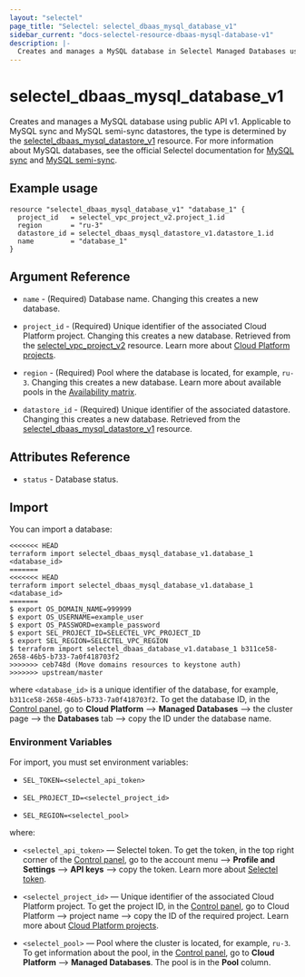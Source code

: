 ```yaml
---
layout: "selectel"
page_title: "Selectel: selectel_dbaas_mysql_database_v1"
sidebar_current: "docs-selectel-resource-dbaas-mysql-database-v1"
description: |-
  Creates and manages a MySQL database in Selectel Managed Databases using public API v1.
---
```


# selectel\_dbaas\_mysql\_database\_v1

Creates and manages a MySQL database using public API v1. Applicable to MySQL sync and MySQL semi-sync datastores, the type is determined by the [selectel_dbaas_mysql_datastore_v1](https://registry.terraform.io/providers/selectel/selectel/latest/docs/resources/dbaas_mysql_datastore_v1) resource. For more information about MySQL databases, see the official Selectel documentation for [MySQL sync](https://docs.selectel.ru/cloud/managed-databases/mysql-sync/) and [MySQL semi-sync](https://docs.selectel.ru/cloud/managed-databases/mysql-semi-sync/).

## Example usage

```hcl
resource "selectel_dbaas_mysql_database_v1" "database_1" {
  project_id   = selectel_vpc_project_v2.project_1.id
  region       = "ru-3"
  datastore_id = selectel_dbaas_mysql_datastore_v1.datastore_1.id
  name         = "database_1"
}
```

## Argument Reference

* `name` - (Required) Database name. Changing this creates a new database.

* `project_id` - (Required) Unique identifier of the associated Cloud Platform project. Changing this creates a new database. Retrieved from the [selectel_vpc_project_v2](https://registry.terraform.io/providers/selectel/selectel/latest/docs/resources/vpc_project_v2) resource. Learn more about [Cloud Platform projects](https://docs.selectel.ru/cloud/servers/about/projects/).

* `region` - (Required) Pool where the database is located, for example, `ru-3`. Changing this creates a new database. Learn more about available pools in the [Availability matrix](https://docs.selectel.ru/control-panel-actions/availability-matrix/#облачные-базы-данных).

* `datastore_id` - (Required) Unique identifier of the associated datastore. Changing this creates a new database. Retrieved from the [selectel_dbaas_mysql_datastore_v1](https://registry.terraform.io/providers/selectel/selectel/latest/docs/resources/dbaas_mysql_datastore_v1) resource.

## Attributes Reference

* `status` - Database status.

## Import

You can import a database:

```shell
<<<<<<< HEAD
terraform import selectel_dbaas_mysql_database_v1.database_1 <database_id>
=======
<<<<<<< HEAD
terraform import selectel_dbaas_mysql_database_v1.database_1 <database_id>
=======
$ export OS_DOMAIN_NAME=999999
$ export OS_USERNAME=example_user
$ export OS_PASSWORD=example_password
$ export SEL_PROJECT_ID=SELECTEL_VPC_PROJECT_ID
$ export SEL_REGION=SELECTEL_VPC_REGION
$ terraform import selectel_dbaas_database_v1.database_1 b311ce58-2658-46b5-b733-7a0f418703f2
>>>>>>> ceb748d (Move domains resources to keystone auth)
>>>>>>> upstream/master
```

where `<database_id>` is a unique identifier of the database, for example, `b311ce58-2658-46b5-b733-7a0f418703f2`. To get the database ID, in the [Control panel](https://my.selectel.ru/vpc/dbaas/), go to **Cloud Platform** ⟶ **Managed Databases** ⟶ the cluster page ⟶ the **Databases** tab ⟶ copy the ID under the database name.

### Environment Variables

For import, you must set environment variables:

* `SEL_TOKEN=<selectel_api_token>`

* `SEL_PROJECT_ID=<selectel_project_id>`

* `SEL_REGION=<selectel_pool>`

where:

* `<selectel_api_token>` — Selectel token. To get the token, in the top right corner of the [Control panel](https://my.selectel.ru/profile/apikeys), go to the account menu ⟶ **Profile and Settings** ⟶   **API keys**  ⟶ copy the token. Learn more about [Selectel token](https://developers.selectel.ru/docs/control-panel/authorization/#получить-токен-selectel).

* `<selectel_project_id>` — Unique identifier of the associated Cloud Platform project. To get the project ID, in the [Control panel](https://my.selectel.ru/vpc/), go to Cloud Platform ⟶ project name ⟶  copy the ID of the required project. Learn more about [Cloud Platform projects](https://docs.selectel.ru/cloud/managed-kubernetes/about/projects/).

* `<selectel_pool>` — Pool where the cluster is located, for example, `ru-3`. To get information about the pool, in the [Control panel](https://my.selectel.ru/vpc/dbaas/), go to **Cloud Platform** ⟶ **Managed Databases**. The pool is in the **Pool** column.
